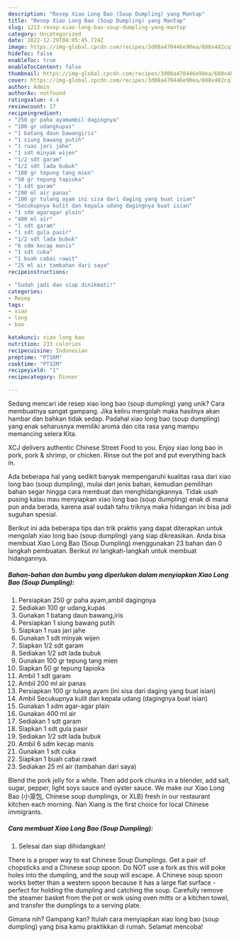 ```yaml
---
description: "Resep Xiao Long Bao (Soup Dumpling) yang Mantap"
title: "Resep Xiao Long Bao (Soup Dumpling) yang Mantap"
slug: 1212-resep-xiao-long-bao-soup-dumpling-yang-mantap
category: Uncategorized
date: 2022-12-29T04:05:45.724Z
image: https://img-global.cpcdn.com/recipes/3d08a470446e90ea/680x482cq70/xiao-long-bao-soup-dumpling-foto-resep-utama.jpg
hideToc: false
enableToc: true
enableTocContent: false
thumbnail: https://img-global.cpcdn.com/recipes/3d08a470446e90ea/680x482cq70/xiao-long-bao-soup-dumpling-foto-resep-utama.jpg
cover: https://img-global.cpcdn.com/recipes/3d08a470446e90ea/680x482cq70/xiao-long-bao-soup-dumpling-foto-resep-utama.jpg
author: Admin
authorAv: notfound
ratingvalue: 4.4
reviewcount: 17
recipeingredient:
- "250 gr paha ayamambil dagingnya"
- "100 gr udangkupas"
- "1 batang daun bawangiris"
- "1 siung bawang putih"
- "1 ruas jari jahe"
- "1 sdt minyak wijen"
- "1/2 sdt garam"
- "1/2 sdt lada bubuk"
- "100 gr tepung tang mien"
- "50 gr tepung tapioka"
- "1 sdt garam"
- "200 ml air panas"
- "100 gr tulang ayam ini sisa dari daging yang buat isian"
- "Secukupnya kulit dan kepala udang dagingnya buat isian"
- "1 sdm agaragar plain"
- "400 ml air"
- "1 sdt garam"
- "1 sdt gula pasir"
- "1/2 sdt lada bubuk"
- "6 sdm kecap manis"
- "1 sdt cuka"
- "1 buah cabai rawit"
- "25 ml air tambahan dari saya"
recipeinstructions:

- "Sudah jadi dan siap dinikmati!"
categories:
- Resep
tags:
- xiao
- long
- bao

katakunci: xiao long bao 
nutrition: 233 calories
recipecuisine: Indonesian
preptime: "PT16M"
cooktime: "PT32M"
recipeyield: "1"
recipecategory: Dinner

---
```





Sedang mencari ide resep xiao long bao (soup dumpling) yang unik? Cara membuatnya sangat gampang. Jika keliru mengolah maka hasilnya akan hambar dan bahkan tidak sedap. Padahal xiao long bao (soup dumpling) yang enak seharusnya memiliki aroma dan cita rasa yang mampu memancing selera Kita.





XCJ delivers authentic Chinese Street Food to you. Enjoy xiao long bao in pork, pork &amp; shrimp, or chicken. Rinse out the pot and put everything back in.

Ada beberapa hal yang sedikit banyak mempengaruhi kualitas rasa dari xiao long bao (soup dumpling), mulai dari jenis bahan, kemudian pemilihan bahan segar hingga cara membuat dan menghidangkannya. Tidak usah pusing kalau mau menyiapkan xiao long bao (soup dumpling) enak di mana pun anda berada, karena asal sudah tahu triknya maka hidangan ini bisa jadi suguhan spesial.






Berikut ini ada beberapa tips dan trik praktis yang dapat diterapkan untuk mengolah xiao long bao (soup dumpling) yang siap dikreasikan. Anda bisa membuat Xiao Long Bao (Soup Dumpling) menggunakan 23 bahan dan 0 langkah pembuatan. Berikut ini langkah-langkah untuk membuat hidangannya.

<!--inarticleads1-->

##### Bahan-bahan dan bumbu yang diperlukan dalam menyiapkan Xiao Long Bao (Soup Dumpling):

1. Persiapkan 250 gr paha ayam,ambil dagingnya
1. Sediakan 100 gr udang,kupas
1. Gunakan 1 batang daun bawang,iris
1. Persiapkan 1 siung bawang putih
1. Siapkan 1 ruas jari jahe
1. Gunakan 1 sdt minyak wijen
1. Siapkan 1/2 sdt garam
1. Sediakan 1/2 sdt lada bubuk
1. Gunakan 100 gr tepung tang mien
1. Siapkan 50 gr tepung tapioka
1. Ambil 1 sdt garam
1. Ambil 200 ml air panas
1. Persiapkan 100 gr tulang ayam (ini sisa dari daging yang buat isian)
1. Ambil Secukupnya kulit dan kepala udang (dagingnya buat isian)
1. Gunakan 1 sdm agar-agar plain
1. Gunakan 400 ml air
1. Sediakan 1 sdt garam
1. Siapkan 1 sdt gula pasir
1. Sediakan 1/2 sdt lada bubuk
1. Ambil 6 sdm kecap manis
1. Gunakan 1 sdt cuka
1. Siapkan 1 buah cabai rawit
1. Sediakan 25 ml air (tambahan dari saya)


Blend the pork jelly for a while. Then add pork chunks in a blender, add salt, sugar, pepper, light soys sauce and oyster sauce. We make our Xiao Long Bao (小笼包, Chinese soup dumplings, or XLB) fresh in our restaurant kitchen each morning. Nan Xiang is the first choice for local Chinese immigrants. 

<!--inarticleads2-->

##### Cara membuat Xiao Long Bao (Soup Dumpling):


1. Selesai dan siap dihidangkan!

There is a proper way to eat Chinese Soup Dumplings. Get a pair of chopsticks and a Chinese soup spoon. Do NOT use a fork as this will poke holes into the dumpling, and the soup will escape. A Chinese soup spoon works better than a western spoon because it has a large flat surface - perfect for holding the dumpling and catching the soup. Carefully remove the steamer basket from the pot or wok using oven mitts or a kitchen towel, and transfer the dumplings to a serving plate. 

Gimana nih? Gampang kan? Itulah cara menyiapkan xiao long bao (soup dumpling) yang bisa kamu praktikkan di rumah. Selamat mencoba!
